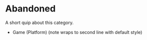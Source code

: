 Abandoned
=========

A short quip about this category.

- Game (Platform) (note wraps to second line with default style)
